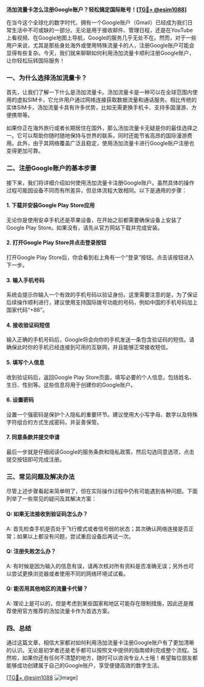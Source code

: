 **汤加流量卡怎么注册Google账户？轻松搞定国际账号！[[TG💪+ @esim1088](https://t.me/s/esim1088)]**

在当今这个全球化的数字时代，拥有一个Google账户（Gmail）已经成为我们日常生活中不可或缺的一部分。无论是用于接收邮件、管理日程，还是在YouTube上看视频、在Google地图上导航，Google的服务几乎无处不在。然而，对于一些用户来说，尤其是那些身处海外或使用特殊流量卡的人，注册Google账户可能会显得有些复杂。今天，我们就来聊聊如何利用汤加流量卡顺利注册Google账户，让你轻松玩转国际服务！

### 一、为什么选择汤加流量卡？

首先，让我们了解一下什么是汤加流量卡。汤加流量卡是一种可以在全球范围内使用的虚拟SIM卡，它允许用户通过网络连接获取数据流量和通话服务。相比传统的实体SIM卡，汤加流量卡具有许多优势，比如无需更换手机卡、支持多国漫游、方便携带等。

如果你正在海外旅行或者长期居住在国外，那么汤加流量卡无疑是你的最佳选择之一。它可以帮助你随时随地保持与世界的联系，同时还能节省高昂的国际漫游费用。此外，由于其网络覆盖广泛且稳定，使用汤加流量卡进行Google账户注册也变得更加可靠。

### 二、注册Google账户的基本步骤

接下来，我们将详细介绍如何使用汤加流量卡注册Google账户。虽然具体的操作过程可能因设备不同而有所差异，但总体流程大致相同。以下是通用的步骤：

#### 1. 下载并安装Google Play Store应用
无论你是使用安卓手机还是苹果设备，在开始之前都需要确保设备上安装了Google Play Store。如果没有，请先从官方网站下载并完成安装。

#### 2. 打开Google Play Store并点击登录按钮
打开Google Play Store后，你会看到右上角有一个“登录”按钮。点击该按钮进入下一步。

#### 3. 输入手机号码
系统会提示你输入一个有效的手机号码以验证身份。这里需要注意的是，为了保证后续操作顺利进行，建议使用支持国际拨号功能的号码，例如中国的手机号码加上国家代码“+86”。

#### 4. 接收验证码短信
输入正确的手机号码后，Google将会向你的手机发送一条包含验证码的短信。请确保此时你的手机已经连接到可用的互联网，并且能够正常接收短信。

#### 5. 填写个人信息
收到验证码后，返回Google Play Store页面，填写必要的个人信息，包括姓名、生日、性别等。这些信息将用于创建你的Google账户。

#### 6. 设置密码
设置一个强密码是保护个人隐私的重要环节。建议使用大小写字母、数字以及特殊字符组合的方式生成密码，并妥善保管。

#### 7. 同意条款并提交申请
最后一步就是仔细阅读Google的服务条款和隐私政策，然后勾选同意选项，点击提交按钮即可完成注册。

### 三、常见问题及解决办法

尽管上述步骤看起来简单明了，但在实际操作过程中仍有可能遇到各种问题。下面列举了一些常见的疑问及其解决方案：

#### Q: 如果无法接收到验证码怎么办？
A: 首先检查手机是否处于飞行模式或者信号弱的状态；其次确认网络连接是否正常；如果以上都没有问题，尝试重启设备后再试一次。

#### Q: 注册失败怎么办？
A: 有时候是因为输入的信息有误，请再次核对所有资料是否准确无误；另外也可以尝试更换浏览器或者使用不同的网络环境试试看。

#### Q: 能否用其他地区的流量卡代替？
A: 理论上是可以的，但是考虑到某些国家和地区可能存在限制措施，因此还是推荐使用官方推荐的汤加流量卡作为首选方案。

### 四、总结

通过这篇文章，相信大家都对如何利用汤加流量卡注册Google账户有了更加清晰的认识。无论是初学者还是老手都可以按照文中提供的指南顺利完成整个流程。当然啦，如果你还有任何不清楚的地方，随时可以咨询专业人士哦！希望每位朋友都能够成功创建属于自己的Google账户，享受便捷高效的数字生活。

[[TG💪+ @esim1088](https://t.me/s/esim1088) ![Image](https://i.postimg.cc/4NQfJmqS/Snipaste-2025-05-13-00-14-12.png)]